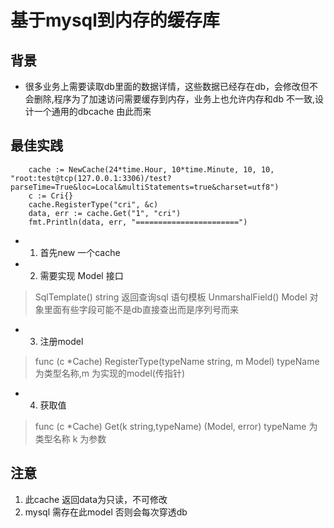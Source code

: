 # 基于mysql到内存的缓存库
## 背景
- 很多业务上需要读取db里面的数据详情，这些数据已经存在db，会修改但不会删除,程序为了加速访问需要缓存到内存，业务上也允许内存和db 不一致,设计一个通用的dbcache 由此而来


##  最佳实践
```
	cache := NewCache(24*time.Hour, 10*time.Minute, 10, 10, "root:test@tcp(127.0.0.1:3306)/test?parseTime=True&loc=Local&multiStatements=true&charset=utf8")
	c := Cri{}
	cache.RegisterType("cri", &c)
	data, err := cache.Get("1", "cri")
	fmt.Println(data, err, "=======================")
```

- 1. 首先new 一个cache

- 2. 需要实现 Model 接口
>	SqlTemplate() string  返回查询sql 语句模板 
>	UnmarshalField() Model 对象里面有些字段可能不是db直接查出而是序列号而来 
- 3. 注册model 
> func (c *Cache) RegisterType(typeName string, m Model) typeName 为类型名称,m 为实现的model(传指针)

- 4. 获取值
> func (c *Cache) Get(k string,typeName) (Model, error) typeName 为类型名称 k 为参数

## 注意
1. 此cache 返回data为只读，不可修改
2. mysql 需存在此model 否则会每次穿透db
